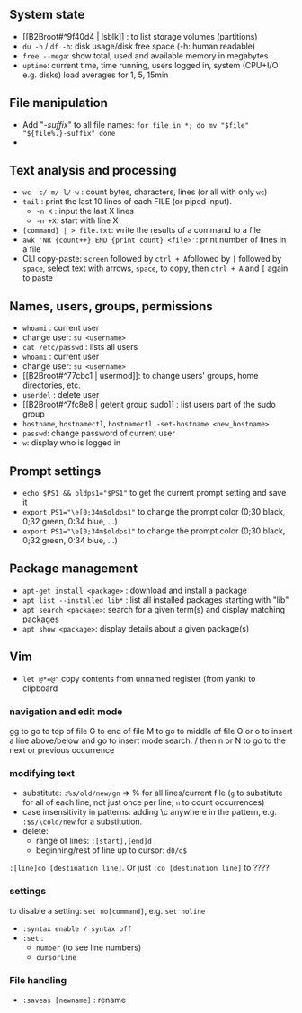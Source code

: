 ## System state
- [[B2Broot#^9f40d4 | lsblk]] : to list storage volumes (partitions)
- `du -h` / `df -h`: disk usage/disk free space (-h: human readable)
- `free --mega`: show total, used and available memory in megabytes
- `uptime`: current time, time running, users logged in, system (CPU+I/O e.g. disks) load averages for 1, 5, 15min

## File manipulation
- Add "*-suffix*" to all file names: ```for file in *; do
						        mv "$file" "${file%.}-suffix"
							done```
- 
## Text analysis and processing
- `wc -c/-m/-l/-w` : count bytes, characters, lines (or all with only `wc`)
- `tail` : print the last 10 lines of each FILE (or piped input).
	- `-n X` : input the last X lines
	- `-n +X`: start with line X
- `[command] | > file.txt`: write the results of a command to a file
- `awk 'NR {count++} END {print count} <file>'`: print number of lines in a file
- CLI copy-paste: `screen` followed by `ctrl + A`followed by `[` followed by `space`, select text with arrows, `space`, to copy, then `ctrl + A` and `[` again to paste

## Names, users,  groups, permissions
- `whoami` : current user
- change user: `su <username>`
- `cat /etc/passwd` : lists all users
- `whoami` : current user
- change user: `su <username>`
- [[B2Broot#^77cbc1 | usermod]]: to change users' groups, home directories, etc.
- `userdel` : delete user
- [[B2Broot#^7fc8e8 | getent group sudo]] : list users part of the sudo group
- `hostname`, `hostnamectl`, `hostnamectl -set-hostname <new_hostname>`
- `passwd`: change password of current user
- `w`: display who is logged in 

## Prompt settings
- `echo $PS1 && oldps1="$PS1"` to get the current prompt setting and save it
- `export PS1="\e[0;34m$oldps1"` to change the prompt color (0;30 black, 0;32 green, 0:34 blue, ...)
- `export PS1="\e[0;34m$oldps1"` to change the prompt color (0;30 black, 0;32 green, 0:34 blue, ...)


## Package management
- `apt-get install <package>` : download and install a package
- `apt list --installed lib*` : list all installed packages starting with "lib"
- `apt search <package>`: search for a given term(s) and display matching packages
- `apt show <package>`: display details about a given package(s)


## Vim
- `let @*=@"` copy contents from unnamed register (from yank) to clipboard

### navigation and edit mode
gg to go to top of file
G to end of file
M to go to middle of file
O or o to insert a line above/below and go to insert mode
search: / then n or N to go to the next or previous occurrence

### modifying text
- substitute: `:%s/old/new/gn` => % for all lines/current file (`g` to substitute for all of each line, not just once per line, `n` to count occurrences)
- case insensitivity in patterns: adding \c anywhere in the pattern, e.g. `:$s/\cold/new` for a substitution.
- delete:
	- range of lines: `:[start],[end]d`
	- beginning/rest of line up to cursor: `d0/d$`

`:[line]co [destination line]`. Or just `:co [destination line]` to  ????


### settings

to disable a setting: `set no[command]`, e.g. `set noline`
- `:syntax enable / syntax off`
- `:set` :
	- `number` (to see line numbers)
	- `cursorline`

### File handling
- `:saveas [newname]` : rename

